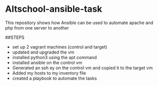 # Altschool-ansible-task
This repository shows how Ansible can be used to automate apache and php from one server to another

##STEPS 
* set up 2 vagrant machines (control and target)
* updated and upgraded the vm
* installed python3 using the apt command
* installed ansible on the control vm 
* Generated an ssh ey on the control vm and copied it to the target vm
* Added my hosts to my inventory file
* created a playbook to automate the tasks
